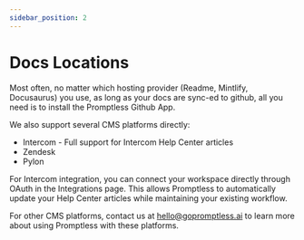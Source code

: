 ```yaml
---
sidebar_position: 2
---
```


# Docs Locations

Most often, no matter which hosting provider (Readme, Mintlify, Docusaurus) you use, as long as your docs are sync-ed to github, all you need is to install the Promptless Github App.

We also support several CMS platforms directly:
- Intercom - Full support for Intercom Help Center articles
- Zendesk
- Pylon

For Intercom integration, you can connect your workspace directly through OAuth in the Integrations page. This allows Promptless to automatically update your Help Center articles while maintaining your existing workflow.

For other CMS platforms, contact us at hello@gopromptless.ai to learn more about using Promptless with these platforms.
